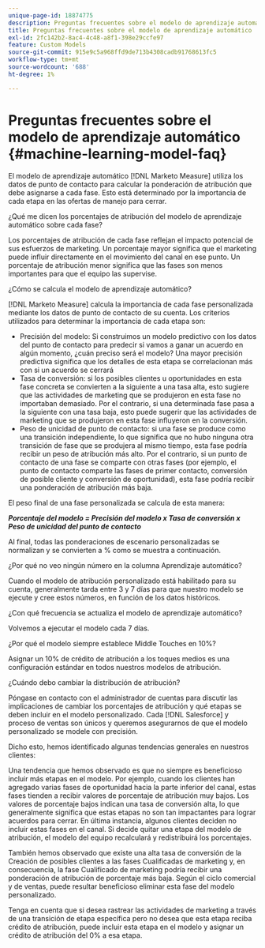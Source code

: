 ```yaml
---
unique-page-id: 18874775
description: Preguntas frecuentes sobre el modelo de aprendizaje automático - [!DNL Marketo Measure]
title: Preguntas frecuentes sobre el modelo de aprendizaje automático
exl-id: 2fc142b2-8ac4-4c48-a8f1-398e29ccfe97
feature: Custom Models
source-git-commit: 915e9c5a968ffd9de713b4308cadb91768613fc5
workflow-type: tm+mt
source-wordcount: '688'
ht-degree: 1%

---
```


# Preguntas frecuentes sobre el modelo de aprendizaje automático {#machine-learning-model-faq}

El modelo de aprendizaje automático [!DNL Marketo Measure] utiliza los datos de punto de contacto para calcular la ponderación de atribución que debe asignarse a cada fase. Esto está determinado por la importancia de cada etapa en las ofertas de manejo para cerrar.

¿Qué me dicen los porcentajes de atribución del modelo de aprendizaje automático sobre cada fase?

Los porcentajes de atribución de cada fase reflejan el impacto potencial de sus esfuerzos de marketing. Un porcentaje mayor significa que el marketing puede influir directamente en el movimiento del canal en ese punto. Un porcentaje de atribución menor significa que las fases son menos importantes para que el equipo las supervise.

¿Cómo se calcula el modelo de aprendizaje automático?

[!DNL Marketo Measure] calcula la importancia de cada fase personalizada mediante los datos de punto de contacto de su cuenta. Los criterios utilizados para determinar la importancia de cada etapa son:

* Precisión del modelo: Si construimos un modelo predictivo con los datos del punto de contacto para predecir si vamos a ganar un acuerdo en algún momento, ¿cuán preciso será el modelo? Una mayor precisión predictiva significa que los detalles de esta etapa se correlacionan más con si un acuerdo se cerrará
* Tasa de conversión: si los posibles clientes u oportunidades en esta fase concreta se convierten a la siguiente a una tasa alta, esto sugiere que las actividades de marketing que se produjeron en esta fase no importaban demasiado. Por el contrario, si una determinada fase pasa a la siguiente con una tasa baja, esto puede sugerir que las actividades de marketing que se produjeron en esta fase influyeron en la conversión.
* Peso de unicidad de punto de contacto: si una fase se produce como una transición independiente, lo que significa que no hubo ninguna otra transición de fase que se produjera al mismo tiempo, esta fase podría recibir un peso de atribución más alto. Por el contrario, si un punto de contacto de una fase se comparte con otras fases (por ejemplo, el punto de contacto comparte las fases de primer contacto, conversión de posible cliente y conversión de oportunidad), esta fase podría recibir una ponderación de atribución más baja.

El peso final de una fase personalizada se calcula de esta manera:

**_Porcentaje del modelo = Precisión del modelo x Tasa de conversión x Peso de unicidad del punto de contacto_**

Al final, todas las ponderaciones de escenario personalizadas se normalizan y se convierten a % como se muestra a continuación.

¿Por qué no veo ningún número en la columna Aprendizaje automático?

Cuando el modelo de atribución personalizado está habilitado para su cuenta, generalmente tarda entre 3 y 7 días para que nuestro modelo se ejecute y cree estos números, en función de los datos históricos.

¿Con qué frecuencia se actualiza el modelo de aprendizaje automático?

Volvemos a ejecutar el modelo cada 7 días.

¿Por qué el modelo siempre establece Middle Touches en 10%?

Asignar un 10% de crédito de atribución a los toques medios es una configuración estándar en todos nuestros modelos de atribución.

¿Cuándo debo cambiar la distribución de atribución?

Póngase en contacto con el administrador de cuentas para discutir las implicaciones de cambiar los porcentajes de atribución y qué etapas se deben incluir en el modelo personalizado. Cada [!DNL Salesforce] y proceso de ventas son únicos y queremos asegurarnos de que el modelo personalizado se modele con precisión.

Dicho esto, hemos identificado algunas tendencias generales en nuestros clientes:

Una tendencia que hemos observado es que no siempre es beneficioso incluir más etapas en el modelo. Por ejemplo, cuando los clientes han agregado varias fases de oportunidad hacia la parte inferior del canal, estas fases tienden a recibir valores de porcentaje de atribución muy bajos. Los valores de porcentaje bajos indican una tasa de conversión alta, lo que generalmente significa que estas etapas no son tan impactantes para lograr acuerdos para cerrar. En última instancia, algunos clientes deciden no incluir estas fases en el canal. Si decide quitar una etapa del modelo de atribución, el modelo del equipo recalculará y redistribuirá los porcentajes.

También hemos observado que existe una alta tasa de conversión de la Creación de posibles clientes a las fases Cualificadas de marketing y, en consecuencia, la fase Cualificado de marketing podría recibir una ponderación de atribución de porcentaje más baja. Según el ciclo comercial y de ventas, puede resultar beneficioso eliminar esta fase del modelo personalizado.

Tenga en cuenta que si desea rastrear las actividades de marketing a través de una transición de etapa específica pero no desea que esta etapa reciba crédito de atribución, puede incluir esta etapa en el modelo y asignar un crédito de atribución del 0% a esa etapa.

